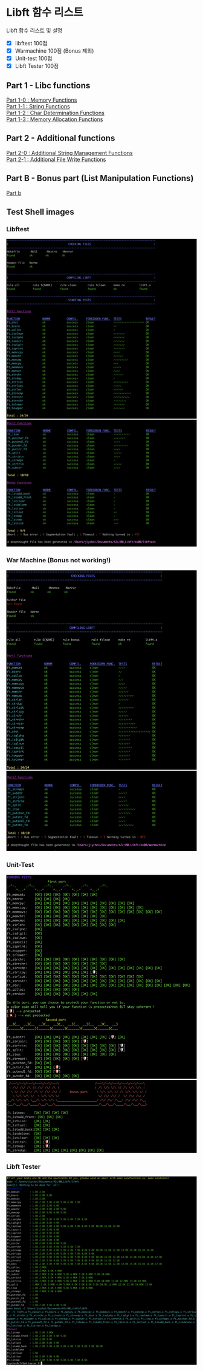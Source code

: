 # Libft 함수 리스트
Libft 함수 리스트 및 설명  
- [x] libftest 100점
- [x] Warmachine 100점 (Bonus 제외)
- [x] Unit-test 100점
- [x] Libft Tester 100점

## Part 1 - Libc functions
[Part 1-0 : Memory Functions](mds/part1-0.md)  
[Part 1-1 : String Functions](mds/part1-1.md)  
[Part 1-2 : Char Determination Functions](mds/part1-2.md)  
[Part 1-3 : Memory Allocation Functions](mds/part1-3.md)  

## Part 2 - Additional functions
[Part 2-0 : Additional String Management Functions](mds/part2-0.md)  
[Part 2-1 : Additional File Write Functions](mds/part2-1.md)  

## Part B - Bonus part (List Manipulation Functions)
[Part b](mds/partb.md)

## Test Shell images
### Libftest
![libftest_0](imgs/libftest_0.png)
![libftest_1](imgs/libftest_1.png)

### War Machine (Bonus not working!)
![warmachine_0](imgs/warmachine_0.png)
![warmachine_1](imgs/warmachine_1.png)

### Unit-Test
![unit_0](imgs/unit_0.png)
![unit_1](imgs/unit_1.png)

### Libft Tester
![libftester](imgs/libftester.png)
